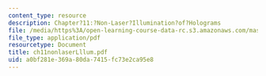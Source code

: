 ```yaml
---
content_type: resource
description: Chapter?11:?Non-Laser?Illumination?of?Holograms
file: /media/https%3A/open-learning-course-data-rc.s3.amazonaws.com/mas-450-holographic-imaging-spring-2003/a0bf281e369a80da7415fc73e2ca95e8_ch11nonlaserLllum.pdf
file_type: application/pdf
resourcetype: Document
title: ch11nonlaserLllum.pdf
uid: a0bf281e-369a-80da-7415-fc73e2ca95e8
---
```

